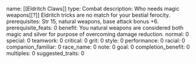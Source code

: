 name: [[Eldritch Claws]]
type: Combat
description: Who needs magic weapons[[?]] Eldritch tricks are no match for your bestial ferocity.
prerequisites: Str 15, natural weapons, base attack bonus +6.
prerequisite_feats: 0
benefit: You natural weapons are considered both magic and silver for purpose of overcoming damage reduction.
normal: 0
special: 0
teamwork: 0
critical: 0
grit: 0
style: 0
performance: 0
racial: 0
companion_familiar: 0
race_name: 0
note: 0
goal: 0
completion_benefit: 0
multiples: 0
suggested_traits: 0
